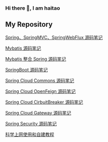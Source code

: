 ### Hi there 👋, I am haitao

<!--
**haitaoss/haitaoss** is a ✨ _special_ ✨ repository because its `README.md` (this file) appears on your GitHub profile.

Here are some ideas to get you started:

- 🔭 I’m currently working on ...
- 🌱 I’m currently learning ...
- 👯 I’m looking to collaborate on ...
- 🤔 I’m looking for help with ...
- 💬 Ask me about ...
- 📫 How to reach me: ...
- 😄 Pronouns: ...
- ⚡ Fun fact: ...
![haitaoss's GitHub stats](https://github-readme-stats.vercel.app/api?username=haitaoss&show_icons=true)
  -->
## My Repository

[Spring、SpringMVC、SpringWebFlux 源码笔记](https://github.com/haitaoss/spring-framework)

[Mybatis 源码笔记](https://github.com/haitaoss/mybatis-3)

[Mybatis 整合 Spring 源码笔记](https://github.com/haitaoss/mybatis-spring)

[SpringBoot 源码笔记](https://github.com/haitaoss/spring-boot)

[Spring Cloud Commons 源码笔记](https://github.com/haitaoss/spring-cloud-commons)

[Spring Cloud OpenFeign 源码笔记](https://github.com/haitaoss/spring-cloud-openfeign)

[Spring Cloud CirbuitBreaker 源码笔记](https://github.com/haitaoss/spring-cloud-circuitbreaker)

[Spring Cloud Gateway 源码笔记](https://github.com/haitaoss/spring-cloud-gateway)

[Spring Security 源码笔记](https://github.com/haitaoss/spring-security)

[科学上网使用和自建教程](https://github.com/haitaoss/ScienceOnline)
